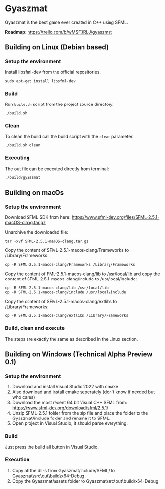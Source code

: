 # Gyaszmat
Gyaszmat is the best game ever created in C++ using SFML.


**Roadmap:** https://trello.com/b/wMSF3RLJ/gyaszmat

## Building on Linux (Debian based)

### Setup the environment
Install libsfml-dev from the official repositories.

```
sudo apt-get install libsfml-dev
```
### Build
Run `build.sh` script from the project source directory.
```
./build.sh
```

### Clean
To clean the build call the build script with the `clean` parameter.
```
./build.sh clean
```

### Executing
The out file can be executed directly from terminal:
```
./build/gyaszmat
```

## Building on macOs

### Setup the environment

Download SFML SDK from here:
https://www.sfml-dev.org/files/SFML-2.5.1-macOS-clang.tar.gz

Unarchive the downloaded file:
```
tar -xvf SFML-2.5.1-macOS-clang.tar.gz
```

Copy the content of SFML-2.5.1-macos-clang/Frameworks to /Library/Frameworks:
```
cp -R SFML-2.5.1-macos-clang/Frameworks /Library/Frameworks
```

Copy the content of FML-2.5.1-macos-clang/lib to /usr/local/lib and copy the content of SFML-2.5.1-macos-clang/include to /usr/local/include:
```
cp -R SFML-2.5.1-macos-clang/lib /usr/local/lib
cp -R SFML-2.5.1-macos-clang/include /usr/local/include
```

Copy the content of SFML-2.5.1-macos-clang/extlibs to /Library/Frameworks:
```
cp -R SFML-2.5.1-macos-clang/extlibs /Library/Frameworks
```

### Build, clean and execute
The steps are exactly the same as described in the Linux section.

## Building on Windows (Technical Alpha Preview 0.1)

### Setup the environment
1. Download and install Visual Studio 2022 with cmake
2. Also download and install cmake seperately (don't know if needed but who cares)
3. Download the most recent 64 bit Visual C++ SFML from: https://www.sfml-dev.org/download/sfml/2.5.1/
4. Unzip SFML-2.5.1 folder from the zip file and place the folder to the Gyaszmat/include folder and rename it to SFML.
5. Open project in Visual Studio, it should parse everything.

### Build
Just press the build all button in Visual Studio.

### Execution
1. Copy all the dll-s from Gyaszmat/include/SFML/ to Gyaszmat\src\out\build\x64-Debug
2. Copy the Gyaszmat/assets folder to Gyaszmat\src\out\build\x64-Debug
